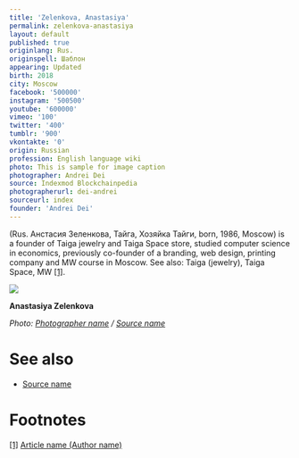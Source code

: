 ```yaml
---
title: 'Zelenkova, Anastasiya'
permalink: zelenkova-anastasiya
layout: default
published: true
originlang: Rus.
originspell: Шаблон
appearing: Updated
birth: 2018
city: Moscow
facebook: '500000'
instagram: '500500'
youtube: '600000'
vimeo: '100'
twitter: '400'
tumblr: '900'
vkontakte: '0'
origin: Russian
profession: English language wiki
photo: This is sample for image caption
photographer: Andrei Dei
source: Indexmod Blockchainpedia
photographerurl: dei-andrei
sourceurl: index
founder: 'Andrei Dei'
---
```


(Rus. Анстасия Зеленкова, Тайга, Хозяйка Тайги, born, 1986, Moscow) is a founder of  Taiga jewelry and Taiga Space store, studied computer science in economics, previously co-founder of a branding, web design, printing company and MW course in Moscow. See also: Taiga (jewelry), Taiga Space, MW <span id="a1">[\[1\]](#f1)</span>.

![](/images/image-name.jpg)

**Anastasiya Zelenkova**

*Photo: [Photographer name](http://example.net/) / [Source name](http://example.net/)*

# See also

- [Source name](http://example.net/)


# Footnotes

[[1]](#a1) <span id="f1"></span> [Article name (Author name)](http://example.net/article)
